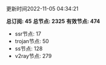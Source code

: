 更新时间2022-11-05 04:34:21

**总订阅: 45**
**总节点: 2325**
**有效节点: 474**
- ssr节点: 17
- trojan节点: 50
- ss节点: 128
- v2ray节点: 279

